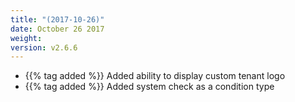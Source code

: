 ```yaml
---
title: "(2017-10-26)"
date: October 26 2017
weight:
version: v2.6.6
---
```

- {{% tag added %}} Added ability to display custom tenant logo
- {{% tag added %}} Added system check as a condition type
